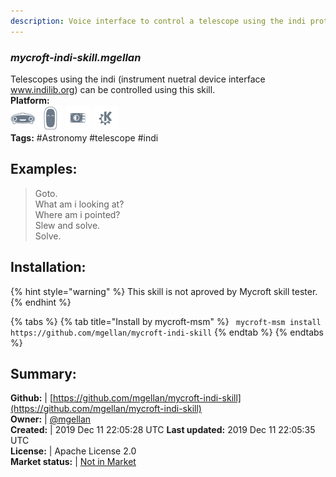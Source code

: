 ```yaml
---
description: Voice interface to control a telescope using the indi protocol
---
```


### _mycroft-indi-skill.mgellan_  
Telescopes using the indi (instrument nuetral device interface www.indilib.org) can be controlled using this skill.  
**Platform:**  
 ![Mark I](../.gitbook/assets/mark-1-icon.png)  ![Mark II](../.gitbook/assets/mark-2-icon.png)  ![Picroft](../.gitbook/assets/picroft-icon.png)  ![plasmoid](../.gitbook/assets/kde.png)   
**Tags:** \#Astronomy \#telescope \#indi   
## Examples:  
> Goto.  
> What am i looking at?  
> Where am i pointed?  
> Slew and solve.  
> Solve.  
  
## Installation:  
{% hint style="warning" %}
This skill is not aproved by Mycroft skill tester.
{% endhint %}
    
{% tabs %}
{% tab title="Install by mycroft-msm" %}
``` mycroft-msm install https://github.com/mgellan/mycroft-indi-skill```
{% endtab %}
  {% endtabs %}
    
## Summary:  
**Github:** | [https://github.com/mgellan/mycroft-indi-skill](https://github.com/mgellan/mycroft-indi-skill)  
**Owner:** | [@mgellan](https://github.com/mgellan)  
**Created:** | 2019 Dec 11 22:05:28 UTC  **Last updated:** 2019 Dec 11 22:05:35 UTC  
**License:** | Apache License 2.0  
**Market status:** | [Not in Market](https://market.mycroft.ai/skill/)  
